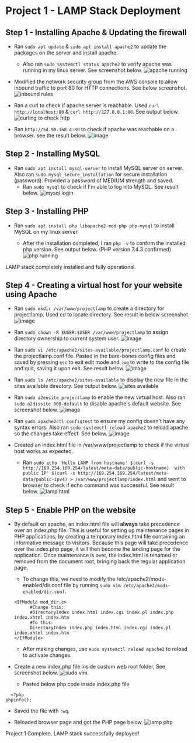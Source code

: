 # Project 1 - LAMP Stack Deployment
**Step 1 - Installing Apache & Updating the firewall**
---

- Ran `sudo apt update` & `sudo apt install apache2` to update the packages on the server and install apache.

  - Also ran `sudo systemctl status apache2` to verify apache was running in my linux server. See screenshot below.
![apache running](https://user-images.githubusercontent.com/91850543/158664449-b6297870-3913-4d00-8bc7-2373f8686da1.png)

- Modified the network security group from the AWS console to allow inbound traffic to port 80 for HTTP connections. See below screenshot.
![inbound rules](https://user-images.githubusercontent.com/91850543/158665491-c6b59677-21cf-4083-b586-5705ace372e8.png)

- Ran a curl to check if apache server is reachable. Used `curl http://localhost:80` & `curl http://127.0.0.1:80`. See output below.
![curling to check http](https://user-images.githubusercontent.com/91850543/158665855-8ca3f568-7103-41fa-8d56-771aea2e2e1e.png)

- Ran `http://54.90.168.4:80` to check if apache was reachable on a browser. see the result below.
![image](https://user-images.githubusercontent.com/91850543/158668702-2e131040-89c5-4e23-a50b-b8ed21fec628.png)


**Step 2 - Installing MySQL**
---

- Ran `sudo apt install mysql-server` to install MySQL server on server. Also ran `sudo mysql_secure_installation` for secure installation (password). Provided a password of MEDIUM strength and saved.
  - Ran `sudo mysql` to check if I'm able to log into MySQL. See result below.
![mysql login](https://user-images.githubusercontent.com/91850543/158676582-3da86263-688b-457e-8ed0-d7e09a8c71f7.png)

**Step 3 - Installing PHP**
---

- Ran `sudo apt install php libapache2-mod-php php-mysql` to install MySQL on my linux server.

  - After the installation completed, I ran `php -v` to confirm the installed php version. See output below. (PHP version 7.4.3 confirmed)
![php running](https://user-images.githubusercontent.com/91850543/158677874-079b12af-5f69-4215-ab4b-a585e3eb93f4.png)

LAMP stack completely installed and fully operational.

**Step 4 - Creating a virtual host for your website using Apache**
---

- Ran `sudo mkdir /var/www/projectlamp` to create a directory for projectlamp. Used cd to locate directory. See result in below screenshot.
![image](https://user-images.githubusercontent.com/91850543/158682857-9b480cca-30bb-4bcd-a715-e49a53a9f383.png)

- Ran `sudo chown -R $USER:$USER /var/www/projectlamp` to assign directory ownership to current system user.
![image](https://user-images.githubusercontent.com/91850543/158686542-1bc3b9e8-2704-4134-8c0d-677fdc6ef1ab.png)

- Ran `sudo vi /etc/apache2/sites-available/projectlamp.conf` to create the projectlamp.conf file. Pasted in the bare-bones config files and saved by pressing `esc` to exit edit mode and `:wq` to write to the config file and quit, saving it upon exit. See result below.
![image](https://user-images.githubusercontent.com/91850543/158684784-d0e5c6a3-cda7-45f5-8791-632aa25faa61.png)

- Ran `sudo ls /etc/apache2/sites-available` to display the new file in the sites available directory. See output below.
![sites available](https://user-images.githubusercontent.com/91850543/158685554-21095007-2503-442e-9b23-6a383d6dd8a6.png)

- Ran `sudo a2ensite projectlamp` to enable the new virtual host. Also ran `sudo a2dissite 000-default` to disable apache's default website. See screenshot below.
![image](https://user-images.githubusercontent.com/91850543/158686950-899941d8-542b-4883-b888-e287be135152.png)

- Ran `sudo apache2ctl configtest` to ensure my config doesn't have any syntax errors. Also ran `sudo systemctl reload apache2` to reload apache so the changes take effect. See below.
![image](https://user-images.githubusercontent.com/91850543/158687222-b900a708-3160-4061-80af-5e9435cf88cb.png)

- Created an index.html file in /var/www/projectlamp to check if the virtual host works as expected.

  - Ran `sudo echo 'Hello LAMP from hostname' $(curl -s http://169.254.169.254/latest/meta-data/public-hostname) 'with public IP' $(curl -s http://169.254.169.254/latest/meta-data/public-ipv4) > /var/www/projectlamp/index.html` and went to browser to check if echo command was successful. See result below.
![lamp html](https://user-images.githubusercontent.com/91850543/158688448-7db78bfb-812b-4ffc-819b-933709f6b5ce.png)

**Step 5 - Enable PHP on the website**
---

- By default on apache, an index.html file will **always** take precedence over an index.php file. This is useful for setting up maintenance pages in PHP applications, by creating a temporary index.html file containing an informative message to visitors. Because this page will take precedence over the index.php page, it will then become the landing page for the application. Once maintenance is over, the index.html is renamed or removed from the document root, bringing back the regular application page.
  - To change this, we need to modify the /etc/apache2/mods-enabled/dir.conf file by running `sudo vim /etc/apache2/mods-enabled/dir.conf`.

  ```
  <IfModule mod_dir.c>
        #Change this:
        #DirectoryIndex index.html index.cgi index.pl index.php index.xhtml index.htm
        #To this:
        DirectoryIndex index.php index.html index.cgi index.pl index.xhtml index.htm
  </IfModule>
  ```

  - After making changes, use `sudo systemctl reload apache2` to reload to activate changes.

- Create a new index.php file inside custom web root folder. See screenshot below.
![sudo vim](https://user-images.githubusercontent.com/91850543/158693615-bb073eac-ad5b-4b34-b020-7aa02e19f6b4.png)

  - Pasted below php code inside index.php file

```
  <?php
phpinfo();
```
  - Saved the file with `:wq`.

- Reloaded browser page and got the PHP page below.
![lamp php](https://user-images.githubusercontent.com/91850543/158694449-16502804-b913-472f-a4e2-88b6e965e80b.png)

Project 1 Complete. LAMP stack successfully deployed!





